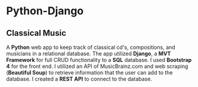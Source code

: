 # Python-Django

<h2>Classical Music</h2>
<p>A <strong>Python</strong> web app to keep track of classical cd's, compositions, and musicians in a relational database. The app utilized <strong>Django</strong>, a <strong>MVT Framework</strong> for full CRUD functionality to a <strong>SQL</strong> database. I used <strong>Bootstrap 4</strong> for the front end. I utilized an API of MusicBrainz.com and web scraping (<strong>Beautiful Soup</strong>) to retrieve information that the user can add to the database. I created a <strong>REST API</strong> to connect to the database.</p>
